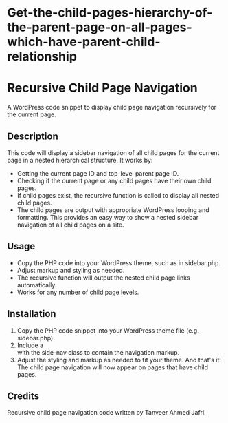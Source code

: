 # Get-the-child-pages-hierarchy-of-the-parent-page-on-all-pages-which-have-parent-child-relationship
# Recursive Child Page Navigation
A WordPress code snippet to display child page navigation recursively for the current page.
## Description
This code will display a sidebar navigation of all child pages for the current page in a nested hierarchical structure.
It works by:
- Getting the current page ID and top-level parent page ID.
- Checking if the current page or any child pages have their own child pages.
- If child pages exist, the recursive function is called to display all nested child pages.
- The child pages are output with appropriate WordPress looping and formatting.
This provides an easy way to show a nested sidebar navigation of all child pages on a site.
## Usage
- Copy the PHP code into your WordPress theme, such as in sidebar.php.
- Adjust markup and styling as needed.
- The recursive function will output the nested child page links automatically.
- Works for any number of child page levels.
## Installation
1. Copy the PHP code snippet into your WordPress theme file (e.g. sidebar.php).
2. Include a <div> with the side-nav class to contain the navigation markup.
3. Adjust the styling and markup as needed to fit your theme.
And that's it! The child page navigation will now appear on pages that have child pages.
## Credits
Recursive child page navigation code written by Tanveer Ahmed Jafri.
